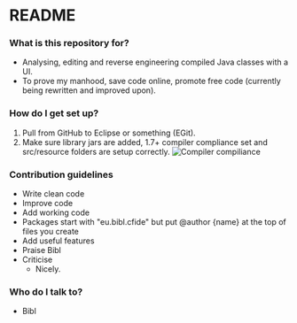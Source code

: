 # README #

### What is this repository for? ###

* Analysing, editing and reverse engineering compiled Java classes with a UI.
* To prove my manhood, save code online, promote free code (currently being rewritten and improved upon).

### How do I get set up? ###

1. Pull from GitHub to Eclipse or something (EGit).
2. Make sure library jars are added, 1.7+ compiler compliance set and src/resource folders are setup correctly.
![Compiler compiliance](http://i.imgur.com/cMK97JF.png)

### Contribution guidelines ###

* Write clean code
* Improve code
* Add working code
* Packages start with "eu.bibl.cfide" but put @author {name} at the top of files you create
* Add useful features
* Praise Bibl
* Criticise
    - Nicely.

### Who do I talk to? ###

* Bibl
